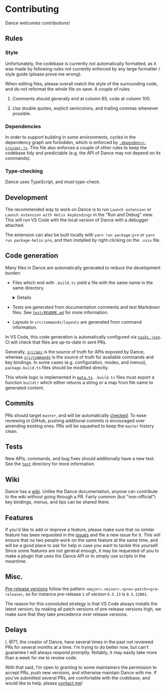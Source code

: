 # Contributing

Dance welcomes contributions!

## Rules

### Style

Unfortunately, the codebase is currently not automatically formatted, as it was
made by following rules not currently enforced by any large formatter / style
guide (please prove me wrong).

When editing files, please overall match the style of the surrounding code, and
do not reformat the whole file on save. A couple of rules:

1. Comments should generally end at column 80, code at column 100.

2. Use double quotes, explicit semicolons, and trailing commas whenever possible.

### Dependencies

In order to support building in some environments, cycles in the dependency
graph are forbidden, which is enforced by [`.dependency-cruiser.js`](
.dependency-cruiser.js). This file also enforces a couple of other rules to
keep the codebase tidy and predictable (e.g. the API of Dance may not depend on
its commands).

### Type-checking

Dance uses TypeScript, and must type-check.

## Development

The recommended way to work on Dance is to run `Launch extension` or `Launch
extension with Helix keybindings` in the "Run and Debug" view. This will run
VS Code with the local version of Dance with a debugger attached.

The extension can also be built locally with `yarn run package:pre` or `yarn
run package-helix:pre`, and then installed by right-clicking on the `.vsix`
file.

## Code generation

Many files in Dance are automatically generated to reduce the development
burden:

- Files which end with `.build.ts` yield a file with the same name in the same
  directory.

  <details>
  <summary>Details</summary>

  - [`package.build.ts`](package.build.ts) generates [`package.json`](package.json),
    and similarly for the Helix extension.

  - [`src/api/data/commands.build.ts`](src/api/data/commands.build.ts) generates
    the `.yaml` files in `src/api/data`.

  - [`src/commands/README.build.ts`](src/commands/README.build.ts) generates
    [`src/commands/README.md`](src/commands/README.md) and layouts in
    `src/commands/layouts`. In order to avoid parsing commands again (which is
    already done by `src/api/data/commands.build.ts`), it defines a dependency
    on the files generated by `src/api/data/commands.build.ts` and reads them
    once they are available.

  - [`src/commands/load-all.build.ts`](src/commands/load-all.build.ts) reads
    files in `src/commands/*.ts` and generates `src/commands/load-all.ts`, which
    is used by Dance to define all commands when it loads based on their names
    and alternatives.

  </details>

- Tests are generated from documentation comments and test Markdown files. See
  [`test/README.md`](test/README.md) for more information.

- Layouts in `src/commands/layouts` are generated from command information.

In VS Code, this code generation is automatically configured via [`tasks.json`](
.vscode/tasks.json). CI will check that files are up-to-date in sent PRs.

Generally, [`src/api`][api] is the source of truth for APIs exposed by Dance,
whereas [`src/commands`][commands] is the source of truth for available commands
and key bindings. In some cases (e.g. configuration, modes, and menus),
`package.build.ts` files should be modified directly.

This whole logic is implemented in [`meta.ts`](meta.ts). `.build.ts` files must
export a function `build()` which either returns a string or a map from file
name to generated content.

## Commits

PRs should target `master`, and will be automatically [checked](.github/workflows/main.yml).
To ease reviewing in GitHub, pushing additional commits is encouraged over
amending existing ones. PRs will be squashed to keep the `master` history clean.

## Tests

New APIs, commands, and bug fixes should additionally have a new test. See the
[`test`](test) directory for more information.

## Wiki

Dance has a [wiki](https://github.com/71/dance/wiki). Unlike the Dance
documentation, anyone can contribute to the wiki without going through a PR.
Fairly common (but "non-official") key bindings, menus, and tips can be shared
there.

## Features

If you'd like to add or improve a feature, please make sure that no similar
feature has been requested in the [issues] and file a new issue for it. This
will ensure that no two people work on the same feature at the same time, and
will be a good place to ask for help in case you want to tackle this yourself.\
Since some features are not general enough, it may be requested of you to make a
plugin that uses the Dance API or to simply use scripts in the meantime.

## Misc.

[Pre-release versions](https://code.visualstudio.com/api/working-with-extensions/publishing-extension#prerelease-extensions)
follow the pattern `<major>.<minor>.<prev-patch><pre-release>`, so for instance
pre-release `1` of version `0.5.13` is `0.5.12001`.

The reason for this convoluted strategy is that VS Code always installs the
latest version; by making all patch versions of pre-release versions high, we
make sure that they take precedence over release versions.

## Delays

I, @71, the creator of Dance, have several times in the past not reviewed PRs
for several months at a time. I'm trying to do better now, but can't guarantee
I will always respond promptly. Notably, it may easily take more than a week for
me to review code.

With that said, I'm open to granting to some maintainers the permission to
accept PRs, push new versions, and otherwise maintain Dance with me. If you've
submitted several PRs, are comfortable with the codebase, and would like to
help, please [contact me](mailto:opensource@gregoirege.is)!

[api]: ./src/api
[commands]: ./src/commands
[issues]: https://github.com/71/dance/issues
[vim]: https://www.vim.org
[kakoune]: https://github.com/mawww/kakoune
[run]: ./src/commands/README.md#run
[vsc]: https://github.com/Microsoft/vscode
[vscodevim]: https://github.com/VSCodeVim/Vim
[vsccommands]: https://code.visualstudio.com/api/extension-guides/command
[vsckeybindings]: https://code.visualstudio.com/docs/getstarted/keybindings
